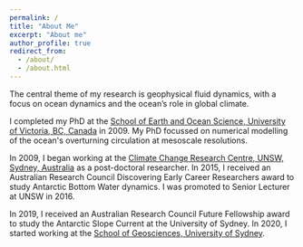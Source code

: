 ```yaml
---
permalink: /
title: "About Me"
excerpt: "About me"
author_profile: true
redirect_from: 
  - /about/
  - /about.html
---
```


<div style="background-image: url('/files/fish2.png');">

The central theme of my research is geophysical fluid dynamics, with a focus on ocean dynamics and the ocean’s role in global climate. 

I completed my PhD at the [School of Earth and Ocean Science, University of Victoria, BC, Canada](https://www.uvic.ca/science/seos/index.php) in 2009. My PhD focussed on numerical modelling of the ocean's overturning circulation at mesoscale resolutions. 

In 2009, I began working at the [Climate Change Research Centre, UNSW, Sydney, Australia](https://www.ccrc.unsw.edu.au/) as a post-doctoral researcher. In 2015, I received an Australian Research Council Discovering Early Career Researchers award to study Antarctic Bottom Water dynamics. I was promoted to Senior Lecturer at UNSW in 2016. 

In 2019, I received an Australian Research Council Future Fellowship award to study the Antarctic Slope Current at the University of Sydney. In 2020, I started working at the [School of Geosciences, University of Sydney](https://www.sydney.edu.au/science/schools/school-of-geosciences.html). 


